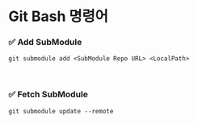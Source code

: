 # Git Bash 명령어

### ✅ Add SubModule
```
git submodule add <SubModule Repo URL> <LocalPath>
```

<br>

### ✅ Fetch SubModule
```
git submodule update --remote
```
